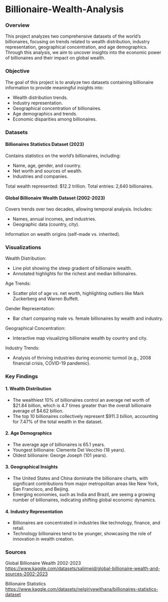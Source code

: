 # Billionaire-Wealth-Analysis

### Overview

This project analyzes two comprehensive datasets of the world’s billionaires, focusing on trends related to wealth distribution, industry representation, geographical concentration, and age demographics. Through this analysis, we aim to uncover insights into the economic power of billionaires and their impact on global wealth.

### Objective

The goal of this project is to analyze two datasets containing billionaire information to provide meaningful insights into:

- Wealth distribution trends.
- Industry representation.
- Geographical concentration of billionaires.
- Age demographics and trends.
- Economic disparities among billionaires.

### Datasets

#### Billionaires Statistics Dataset (2023)

Contains statistics on the world’s billionaires, including:
- Name, age, gender, and country.
- Net worth and sources of wealth.
- Industries and companies.

Total wealth represented: $12.2 trillion.
Total entries: 2,640 billionaires.

#### Global Billionaire Wealth Dataset (2002-2023)

Covers trends over two decades, allowing temporal analysis. Includes:
- Names, annual incomes, and industries.
- Geographic data (country, city).
  
Information on wealth origins (self-made vs. inherited).

### Visualizations

Wealth Distribution:
- Line plot showing the steep gradient of billionaire wealth.
- Annotated highlights for the richest and median billionaires.

Age Trends:
- Scatter plot of age vs. net worth, highlighting outliers like Mark Zuckerberg and Warren Buffett.

Gender Representation:
- Bar chart comparing male vs. female billionaires by wealth and industry.

Geographical Concentration:
- Interactive map visualizing billionaire wealth by country and city.

Industry Trends:
- Analysis of thriving industries during economic turmoil (e.g., 2008 financial crisis, COVID-19 pandemic).

### Key Findings

#### 1. Wealth Distribution
- The wealthiest 10% of billionaires control an average net worth of $21.84 billion, which is 4.7 times greater than the overall billionaire average of $4.62 billion.
- The top 10 billionaires collectively represent $911.3 billion, accounting for 7.47% of the total wealth in the dataset.

#### 2. Age Demographics

- The average age of billionaires is 65.1 years.
- Youngest billionaire: Clemente Del Vecchio (18 years).
- Oldest billionaire: George Joseph (101 years).

#### 3. Geographical Insights

- The United States and China dominate the billionaire charts, with significant contributions from major metropolitan areas like New York, San Francisco, and Beijing.
- Emerging economies, such as India and Brazil, are seeing a growing number of billionaires, indicating shifting global economic dynamics.

#### 4. Industry Representation

- Billionaires are concentrated in industries like technology, finance, and retail.
- Technology billionaires tend to be younger, showcasing the role of innovation in wealth creation.

### Sources

Global Billionaire Wealth 2002-2023
https://www.kaggle.com/datasets/salimwid/global-billionaire-wealth-and-sources-2002-2023

Billionaire Statistics
https://www.kaggle.com/datasets/nelgiriyewithana/billionaires-statistics-dataset


